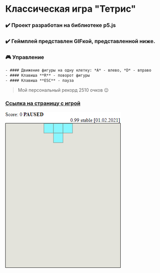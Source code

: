 # Классическая игра "Тетрис"

### ✔️ Проект разработан на библиотеке p5.js
### ✔️ Геймплей представлен GIFкой, представленной ниже.

### 🎮 Управление
	- #### Движение фигуры на одну клетку: *A* - влево, *D* - вправо
	- #### Клавиша **R** - поворот фигуры
	- #### Клавиша **ESC** - пауза

> Мой персональный рекорд 2510 очков 😉

### [Ссылка на страницу с игрой](https://borobeyka.github.io/tetris-js/)

![](https://github.com/Borobeyka/tetris-js/blob/master/game.gif)
